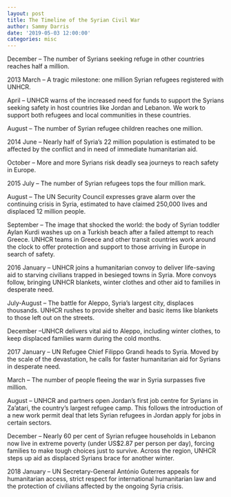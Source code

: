 ```yaml
---
layout: post
title: The Timeline of the Syrian Civil War
author: Sammy Darris
date: '2019-05-03 12:00:00'
categories: misc
---
```

December – The number of Syrians seeking refuge in other countries reaches half a million.

2013
March – A tragic milestone: one million Syrian refugees registered with UNHCR.

April – UNHCR warns of the increased need for funds to support the Syrians seeking safety in host countries like Jordan and Lebanon. We work to support both refugees and local communities in these countries.

August – The number of Syrian refugee children reaches one million.

2014
June – Nearly half of Syria’s 22 million population is estimated to be affected by the conflict and in need of immediate humanitarian aid.

October – More and more Syrians risk deadly sea journeys to reach safety in Europe.

2015
July – The number of Syrian refugees tops the four million mark.

August – The UN Security Council expresses grave alarm over the continuing crisis in Syria, estimated to have claimed 250,000 lives and displaced 12 million people.

September – The image that shocked the world: the body of Syrian toddler Aylan Kurdi washes up on a Turkish beach after a failed attempt to reach Greece. UNHCR teams in Greece and other transit countries work around the clock to offer protection and support to those arriving in Europe in search of safety.

2016
January – UNHCR joins a humanitarian convoy to deliver life-saving aid to starving civilians trapped in besieged towns in Syria. More convoys follow, bringing UNHCR blankets, winter clothes and other aid to families in desperate need.

July-August – The battle for Aleppo, Syria’s largest city, displaces thousands. UNHCR rushes to provide shelter and basic items like blankets to those left out on the streets.

December –UNHCR delivers vital aid to Aleppo, including winter clothes, to keep displaced families warm during the cold months.

2017
January – UN Refugee Chief Filippo Grandi heads to Syria. Moved by the scale of the devastation, he calls for faster humanitarian aid for Syrians in desperate need.

March – The number of people fleeing the war in Syria surpasses five million.

August – UNHCR and partners open Jordan’s first job centre for Syrians in Za’atari, the country’s largest refugee camp. This follows the introduction of a new work permit deal that lets Syrian refugees in Jordan apply for jobs in certain sectors.

December – Nearly 60 per cent of Syrian refugee households in Lebanon now live in extreme poverty (under US$2.87 per person per day), forcing families to make tough choices just to survive. Across the region, UNHCR steps up aid as displaced Syrians brace for another winter.

2018
January – UN Secretary-General António Guterres appeals for humanitarian access, strict respect for international humanitarian law and the protection of civilians affected by the ongoing Syria crisis.
